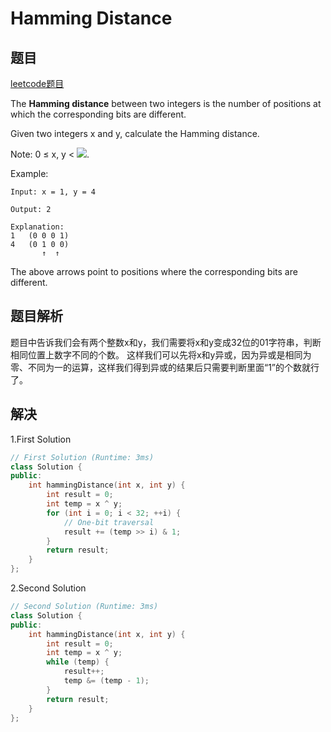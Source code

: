 # Hamming Distance

## 题目
[leetcode题目](https://leetcode.com/problems/hamming-distance/description/)

The **Hamming distance** between two integers is the number of positions at which the corresponding bits are different.

Given two integers x and y, calculate the Hamming distance.

Note:  0 ≤ x, y < 
<img src="https://latex.codecogs.com/gif.latex?\fn_cm&space;2^{31}">.


Example:
```
Input: x = 1, y = 4

Output: 2

Explanation:
1   (0 0 0 1)
4   (0 1 0 0)
       ↑  ↑
```
The above arrows point to positions where the corresponding bits are different.

## 题目解析
题目中告诉我们会有两个整数x和y，我们需要将x和y变成32位的01字符串，判断相同位置上数字不同的个数。
这样我们可以先将x和y异或，因为异或是相同为零、不同为一的运算，这样我们得到异或的结果后只需要判断里面“1”的个数就行了。

## 解决

1.First Solution
```C++
// First Solution (Runtime: 3ms)
class Solution {
public:
    int hammingDistance(int x, int y) {
        int result = 0;
        int temp = x ^ y;
        for (int i = 0; i < 32; ++i) {
            // One-bit traversal
            result += (temp >> i) & 1;
        }
        return result;
    }
};
```

2.Second Solution
```C++
// Second Solution (Runtime: 3ms)
class Solution {
public:
    int hammingDistance(int x, int y) {
        int result = 0;
        int temp = x ^ y;
        while (temp) {
            result++;
            temp &= (temp - 1);
        }
        return result;
    }
};
```
